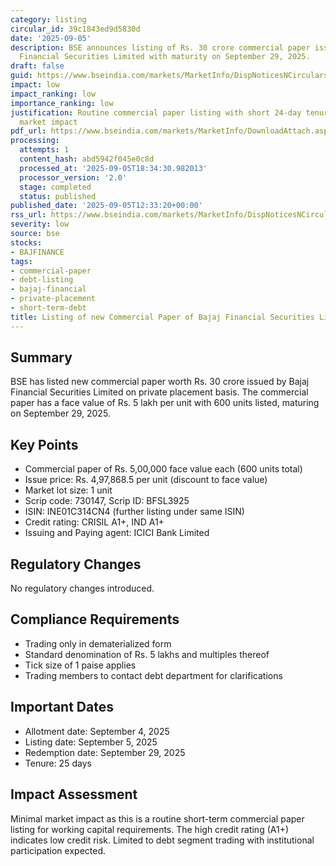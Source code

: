 ```yaml
---
category: listing
circular_id: 39c1843ed9d5830d
date: '2025-09-05'
description: BSE announces listing of Rs. 30 crore commercial paper issued by Bajaj
  Financial Securities Limited with maturity on September 29, 2025.
draft: false
guid: https://www.bseindia.com/markets/MarketInfo/DispNoticesNCirculars.aspx?Noticeid={698AD76B-2A83-49CE-AD6E-B325027E2E15}&noticeno=20250905-28&dt=09/05/2025&icount=28&totcount=59&flag=0
impact: low
impact_ranking: low
importance_ranking: low
justification: Routine commercial paper listing with short 24-day tenure, limited
  market impact
pdf_url: https://www.bseindia.com/markets/MarketInfo/DownloadAttach.aspx?id=20250905-28&attachedId=
processing:
  attempts: 1
  content_hash: abd5942f045e0c8d
  processed_at: '2025-09-05T18:34:30.982013'
  processor_version: '2.0'
  stage: completed
  status: published
published_date: '2025-09-05T12:33:20+00:00'
rss_url: https://www.bseindia.com/markets/MarketInfo/DispNoticesNCirculars.aspx?Noticeid={698AD76B-2A83-49CE-AD6E-B325027E2E15}&noticeno=20250905-28&dt=09/05/2025&icount=28&totcount=59&flag=0
severity: low
source: bse
stocks:
- BAJFINANCE
tags:
- commercial-paper
- debt-listing
- bajaj-financial
- private-placement
- short-term-debt
title: Listing of new Commercial Paper of Bajaj Financial Securities Limited
---
```


## Summary

BSE has listed new commercial paper worth Rs. 30 crore issued by Bajaj Financial Securities Limited on private placement basis. The commercial paper has a face value of Rs. 5 lakh per unit with 600 units listed, maturing on September 29, 2025.

## Key Points

- Commercial paper of Rs. 5,00,000 face value each (600 units total)
- Issue price: Rs. 4,97,868.5 per unit (discount to face value)
- Market lot size: 1 unit
- Scrip code: 730147, Scrip ID: BFSL3925
- ISIN: INE01C314CN4 (further listing under same ISIN)
- Credit rating: CRISIL A1+, IND A1+
- Issuing and Paying agent: ICICI Bank Limited

## Regulatory Changes

No regulatory changes introduced.

## Compliance Requirements

- Trading only in dematerialized form
- Standard denomination of Rs. 5 lakhs and multiples thereof
- Tick size of 1 paise applies
- Trading members to contact debt department for clarifications

## Important Dates

- Allotment date: September 4, 2025
- Listing date: September 5, 2025
- Redemption date: September 29, 2025
- Tenure: 25 days

## Impact Assessment

Minimal market impact as this is a routine short-term commercial paper listing for working capital requirements. The high credit rating (A1+) indicates low credit risk. Limited to debt segment trading with institutional participation expected.